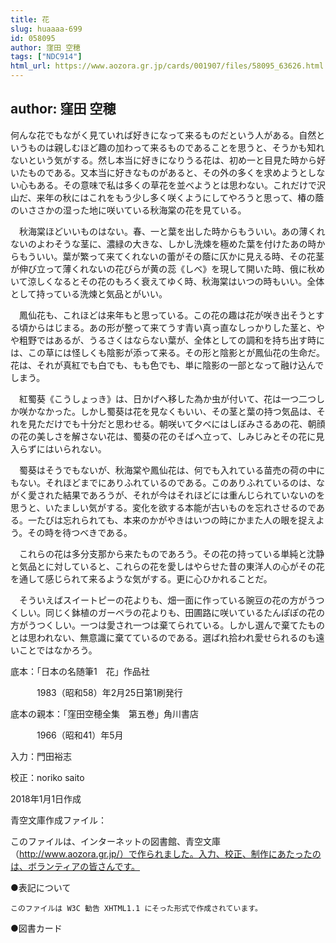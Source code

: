 ```yaml
---
title: 花
slug: huaaaa-699
id: 058095
author: 窪田 空穂
tags: ["NDC914"]
html_url: https://www.aozora.gr.jp/cards/001907/files/58095_63626.html
---
```


## author: 窪田 空穂

何んな花でもながく見ていれば好きになって来るものだという人がある。自然というものは親しむほど趣の加わって来るものであることを思うと、そうかも知れないという気がする。然し本当に好きになりうる花は、初め一と目見た時から好いたものである。又本当に好きなものがあると、その外の多くを求めようとしない心もある。その意味で私は多くの草花を並べようとは思わない。これだけで沢山だ、来年の秋にはこれをもう少し多く咲くようにしてやろうと思って、椿の蔭のいささかの湿った地に咲いている秋海棠の花を見ている。

　秋海棠ほどいいものはない。春、一と葉を出した時からもういい。あの薄くれないのよわそうな茎に、濃緑の大きな、しかし洗煉を極めた葉を付けたあの時からもういい。葉が繁って来てくれないの蕾がその蔭に仄かに見える時、その花茎が伸び立って薄くれないの花びらが黄の蕊《しべ》を現して開いた時、俄に秋めいて涼しくなるとその花のもろく衰えてゆく時、秋海棠はいつの時もいい。全体として持っている洗煉と気品とがいい。

　鳳仙花も、これほどは来年もと思っている。この花の趣は花が咲き出そうとする頃からはじまる。あの形が整って来てうす青い真っ直なしっかりした茎と、やや粗野ではあるが、うるさくはならない葉が、全体としての調和を持ち出す時には、この草には怪しくも陰影が添って来る。その形と陰影とが鳳仙花の生命だ。花は、それが真紅でも白でも、もも色でも、単に陰影の一部となって融け込んでしまう。

　紅蜀葵《こうしょっき》は、日かげへ移した為か虫が付いて、花は一つ二つしか咲かなかった。しかし蜀葵は花を見なくもいい、その茎と葉の持つ気品は、それを見ただけでも十分だと思わせる。朝咲いて夕べにはしぼみさるあの花、朝顔の花の美しさを解さない花は、蜀葵の花のそばへ立って、しみじみとその花に見入らずにはいられない。

　蜀葵はそうでもないが、秋海棠や鳳仙花は、何でも入れている苗売の荷の中にもない。それほどまでにありふれているのである。このありふれているのは、ながく愛された結果であろうが、それが今はそれほどには重んじられていないのを思うと、いたましい気がする。変化を欲する本能が古いものを忘れさせるのである。一たびは忘れられても、本来のかがやきはいつの時にかまた人の眼を捉えよう。その時を待つべきである。

　これらの花は多分支那から来たものであろう。その花の持っている単純と沈静と気品とに対していると、これらの花を愛しはやらせた昔の東洋人の心がその花を通して感じられて来るような気がする。更に心ひかれることだ。

　そういえばスイートピーの花よりも、畑一面に作っている豌豆の花の方がうつくしい。同じく鉢植のガーベラの花よりも、田圃路に咲いているたんぽぽの花の方がうつくしい。一つは愛され一つは棄てられている。しかし選んで棄てたものとは思われない、無意識に棄てているのである。選ばれ拾われ愛せられるのも遠いことではなかろう。













底本：「日本の名随筆1　花」作品社

　　　1983（昭和58）年2月25日第1刷発行

底本の親本：「窪田空穂全集　第五巻」角川書店

　　　1966（昭和41）年5月

入力：門田裕志

校正：noriko saito

2018年1月1日作成

青空文庫作成ファイル：

このファイルは、インターネットの図書館、青空文庫（http://www.aozora.gr.jp/）で作られました。入力、校正、制作にあたったのは、ボランティアの皆さんです。











●表記について


	このファイルは W3C 勧告 XHTML1.1 にそった形式で作成されています。







●図書カード